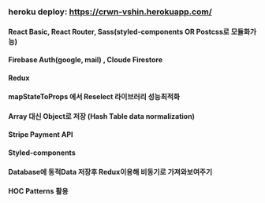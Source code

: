 ### heroku deploy: https://crwn-vshin.herokuapp.com/
#### React Basic, React Router, Sass(styled-components OR Postcss로 모듈화가능)
#### Firebase Auth(google, mail) , Cloude Firestore
#### Redux
#### mapStateToProps 에서 Reselect 라이브러리 성능최적화
#### Array 대신 Object로 저장 (Hash Table data normalization)
#### Stripe Payment API
#### Styled-components
#### Database에 동적Data 저장후 Redux이용해 비동기로 가져와보여주기
#### HOC Patterns 활용
